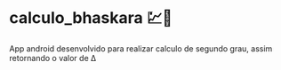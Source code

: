 # calculo_bhaskara 💹🧮
App android desenvolvido para realizar calculo de segundo grau, assim retornando o valor de Δ

